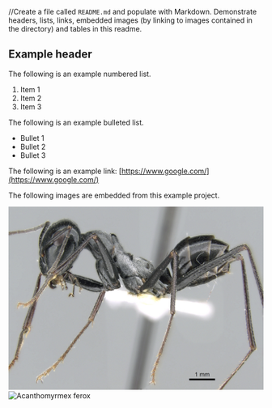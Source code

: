 //Create a file called `README.md` and populate with Markdown. Demonstrate headers, lists, links, embedded images (by linking to images contained in the directory) and tables in this readme.

## Example header
The following is an example numbered list. 

1. Item 1
2. Item 2
3. Item 3

The following is an example bulleted list. 

* Bullet 1
* Bullet 2
* Bullet 3

The following is an example link: [https://www.google.com/](https://www.google.com/)

The following images are embedded from this example project.

![Cataglyphis fortis](images/casent-0906296-p-1-high_Cataglyphis-fortis.jpg)
![Acanthomyrmex ferox](casent-0901788-p-1-high_Acanthomyrmex-ferox.jpg)